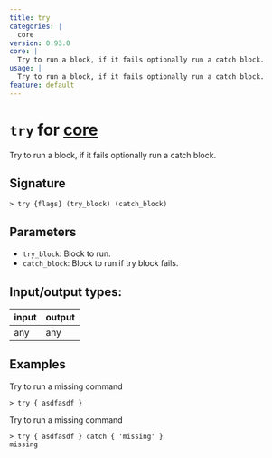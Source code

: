 ```yaml
---
title: try
categories: |
  core
version: 0.93.0
core: |
  Try to run a block, if it fails optionally run a catch block.
usage: |
  Try to run a block, if it fails optionally run a catch block.
feature: default
---
```

<!-- This file is automatically generated. Please edit the command in https://github.com/nushell/nushell instead. -->

# `try` for [core](/commands/categories/core.md)

<div class='command-title'>Try to run a block, if it fails optionally run a catch block.</div>

## Signature

```> try {flags} (try_block) (catch_block)```

## Parameters

 -  `try_block`: Block to run.
 -  `catch_block`: Block to run if try block fails.


## Input/output types:

| input | output |
| ----- | ------ |
| any   | any    |

## Examples

Try to run a missing command
```nu
> try { asdfasdf }

```

Try to run a missing command
```nu
> try { asdfasdf } catch { 'missing' }
missing
```
